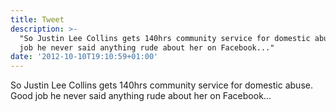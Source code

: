 ```yaml
---
title: Tweet
description: >-
  "So Justin Lee Collins gets 140hrs community service for domestic abuse. Good
  job he never said anything rude about her on Facebook..."
date: '2012-10-10T19:10:59+01:00'
---
```

So Justin Lee Collins gets 140hrs community service for domestic abuse. Good job he never said anything rude about her on Facebook...
